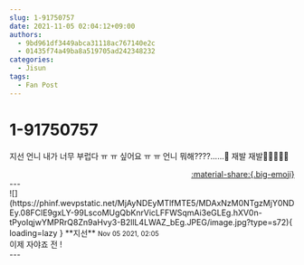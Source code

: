 ```yaml
---
slug: 1-91750757
date: 2021-11-05 02:04:12+09:00
authors:
  - 9bd961df3449abca31118ac767140e2c
  - 01435f74a49ba8a519705ad242348232
categories:
  - Jisun
tags:
  - Fan Post
---
```


# 1-91750757

<div class="post-container" markdown="1">
<div class="content-container md-sidebar__scrollwrap" markdown="1">

지선 언니 내가 너무 부럽다 ㅠ ㅠ  싶어요 ㅠ ㅠ 언니 뭐해????......👀 재발 재발👀👀👀👀👀

</div>
</div>

<div style="text-align: right;" markdown="1">
<a href="https://weverse.io/fromis9/fanpost/1-91750757" style="text-align: right;">:material-share:{.big-emoji}</a>
</div>
---

<div class="comments-container md-sidebar__scrollwrap" markdown="1">
<div class="comment" markdown="1">
<div class='id-container' markdown="1">
![](https://phinf.wevpstatic.net/MjAyNDEyMTlfMTE5/MDAxNzM0NTgzMjY0NDEy.08FClE9gxLY-99LscoMUgQbKnrVicLFFWSqmAi3eGLEg.hXV0n-tPyoIqjwYMPRrQ8Zn9aHvy3-B2llL4LWAZ_bEg.JPEG/image.jpg?type=s72){ loading=lazy }
**<span class="artist">지선</span>** <small>Nov 05 2021, 02:05</small><br>
</div>
<div class='comment-body' markdown="1">
이제 자야죠 전 !
</div>
</div>
</div>
---
